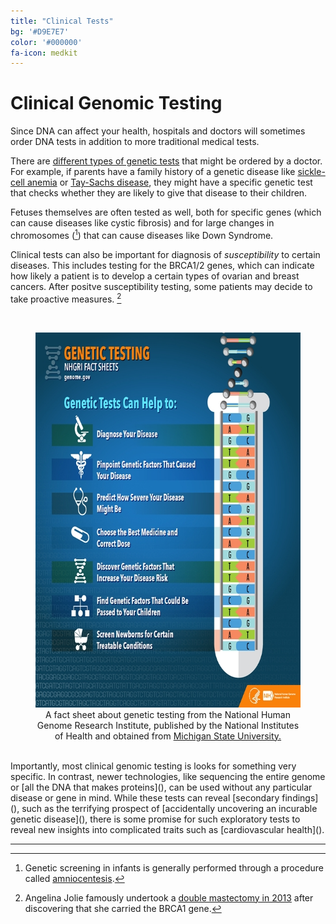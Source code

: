 ```yaml
---
title: "Clinical Tests"
bg: '#D9E7E7'
color: '#000000'
fa-icon: medkit
---
```


# Clinical Genomic Testing

Since DNA can affect your health, hospitals and doctors will sometimes order DNA tests in addition to more traditional medical tests.



There are [different types of genetic tests](<https://www.cdc.gov/genomics/gtesting/genetic_testing.htm>) that might be ordered by a doctor. For example, if parents have a family history of a genetic disease like [sickle-cell anemia](<https://www.cdc.gov/ncbddd/sicklecell/facts.html>) or [Tay-Sachs disease](<https://www.mayoclinic.org/diseases-conditions/tay-sachs-disease/symptoms-causes/syc-20378190>), they might have a specific genetic test that checks whether they are likely to give that disease to their children.



Fetuses themselves are often tested as well, both for specific genes (which can cause diseases like cystic fibrosis) and for large changes in chromosomes ([^5]) that can cause diseases like Down Syndrome. 



Clinical tests can also be important for diagnosis of *susceptibility* to certain diseases. This includes testing for the BRCA1/2 genes, which can indicate how likely a patient is to develop a certain types of ovarian and breast cancers. After positve susceptibility testing, some patients may decide to take proactive measures. [^6]

<br>

<figure align="center">
  <img src="/img/clinicaltesting.jpg" alt="A NHGRI fact sheet about genetic tests" width="600" height="600"/>
  <figcaption>A fact sheet about genetic testing from the National Human Genome Research Institute, published by the National Institutes of Health and obtained from <a href="https://www.canr.msu.edu/news/choosing_the_right_dna_test_for_your_needs">Michigan State University.</a></figcaption>
</figure>
<br>
Importantly, most clinical genomic testing is looks for something very specific. In contrast, newer technologies, like sequencing the entire genome or [all the DNA that makes proteins](<https://ghr.nlm.nih.gov/primer/testing/sequencing>), can be used without any particular disease or gene in mind. While these tests can reveal [secondary findings](<https://ghr.nlm.nih.gov/primer/testing/secondaryfindings>), such as the terrifying prospect of [accidentally uncovering an incurable genetic disease](<https://www.nature.com/news/2008/081029/full/4551155a.html>), there is some promise for such exploratory tests to reveal new insights into complicated traits such as [cardiovascular health](<https://www.vox.com/science-and-health/2018/8/24/17759772/genetics-polygenic-risk-heart-disease-nature>).



<hr>



[^5]: Genetic screening in infants is generally performed through a procedure called [amniocentesis](<https://www.mayoclinic.org/tests-procedures/amniocentesis/about/pac-20392914>). 
[^6]: Angelina Jolie famously undertook a [double mastectomy in 2013](<https://canceraustralia.gov.au/about-us/news/angelina-jolies-surgery-reduce-her-risk-ovarian-cancer>) after discovering that she carried the BRCA1 gene.